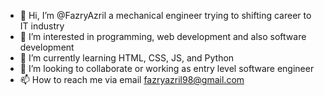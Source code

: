 - 👋 Hi, I’m @FazryAzril a mechanical engineer trying to shifting career to IT industry
- 👀 I’m interested in programming, web development and also software development
- 🌱 I’m currently learning HTML, CSS, JS, and Python
- 💞️ I’m looking to collaborate or working as entry level software engineer
- 📫 How to reach me via email fazryazril98@gmail.com

<!---
FazryAzril/FazryAzril is a ✨ special ✨ repository because its `README.md` (this file) appears on your GitHub profile.
You can click the Preview link to take a look at your changes.
--->
